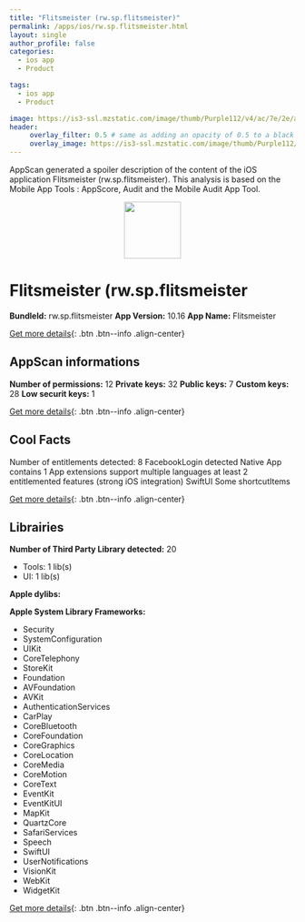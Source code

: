 ```yaml
---
title: "Flitsmeister (rw.sp.flitsmeister)"
permalink: /apps/ios/rw.sp.flitsmeister.html
layout: single
author_profile: false
categories: 
  - ios app 
  - Product 

tags: 
  - ios app 
  - Product 

image: https://is3-ssl.mzstatic.com/image/thumb/Purple112/v4/ac/7e/2e/ac7e2ee4-0b6e-cac7-c2ba-c6e446a0e0b4/AppIcon-0-1x_U007emarketing-0-7-0-85-220.png/512x512bb.jpg
header: 
     overlay_filter: 0.5 # same as adding an opacity of 0.5 to a black background
     overlay_image: https://is3-ssl.mzstatic.com/image/thumb/Purple112/v4/ac/7e/2e/ac7e2ee4-0b6e-cac7-c2ba-c6e446a0e0b4/AppIcon-0-1x_U007emarketing-0-7-0-85-220.png/512x512bb.jpg
---
```

AppScan generated a spoiler description of the content of the iOS application Flitsmeister (rw.sp.flitsmeister). This analysis is based on the Mobile App Tools : AppScore, Audit and the Mobile Audit App Tool.

  
  
<div style="text-align: center;"><img src="https://is3-ssl.mzstatic.com/image/thumb/Purple112/v4/ac/7e/2e/ac7e2ee4-0b6e-cac7-c2ba-c6e446a0e0b4/AppIcon-0-1x_U007emarketing-0-7-0-85-220.png/512x512bb.jpg" width="100" height="100"></div>  
  
# Flitsmeister (rw.sp.flitsmeister

**BundleId:** rw.sp.flitsmeister
**App Version:** 10.16
**App Name:** Flitsmeister


[Get more details](/pricing.html){: .btn .btn--info .align-center}  
  
## AppScan informations 

**Number of permissions:** 12
**Private keys:** 32
**Public keys:** 7
**Custom keys:** 28
**Low securit keys:** 1
  
[Get more details](/pricing.html){: .btn .btn--info .align-center}

## Cool Facts

Number of entitlements detected: 8
FacebookLogin detected
Native App
contains 1 App extensions
support multiple languages
at least 2 entitlemented features (strong iOS integration)
SwiftUI
Some shortcutItems 
  
[Get more details](/pricing.html){: .btn .btn--info .align-center}

## Librairies 
**Number of Third Party Library detected:** 20
- Tools: 1 lib(s)
- UI: 1 lib(s)

**Apple dylibs:**


**Apple System Library Frameworks:**
- Security
- SystemConfiguration
- UIKit
- CoreTelephony
- StoreKit
- Foundation
- AVFoundation
- AVKit
- AuthenticationServices
- CarPlay
- CoreBluetooth
- CoreFoundation
- CoreGraphics
- CoreLocation
- CoreMedia
- CoreMotion
- CoreText
- EventKit
- EventKitUI
- MapKit
- QuartzCore
- SafariServices
- Speech
- SwiftUI
- UserNotifications
- VisionKit
- WebKit
- WidgetKit


  
[Get more details](/pricing.html){: .btn .btn--info .align-center}

